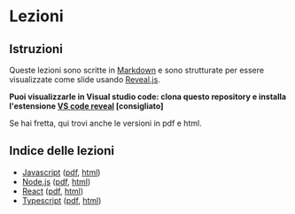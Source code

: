 # Lezioni

## Istruzioni

Queste lezioni sono scritte in [Markdown](https://www.markdownguide.org/) e sono strutturate per essere visualizzate come slide usando [Reveal.js](https://revealjs.com/).

**Puoi visualizzarle in Visual studio code: clona questo repository e installa l'estensione [VS code reveal](https://marketplace.visualstudio.com/items?itemName=evilz.vscode-reveal) [consigliato]**

Se hai fretta, qui trovi anche le versioni in pdf e html.

## Indice delle lezioni

- [Javascript](./javascript.md) ([pdf](./javascript.pdf), [html](./docs/javascript/index.html))
- [Node.js](./nodejs.md) ([pdf](./nodejs.pdf), [html](./docs/nodejs/index.html))
- [React](./react.md) ([pdf](./react.pdf), [html](./docs/react/index.html))
- [Typescript](./typescript.md) ([pdf](./typescript.pdf), [html](./docs/typescript/index.html))